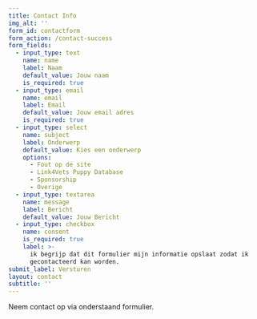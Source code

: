 ```yaml
---
title: Contact Info
img_alt: ''
form_id: contactform
form_action: /contact-success
form_fields:
  - input_type: text
    name: name
    label: Naam
    default_value: Jouw naam
    is_required: true
  - input_type: email
    name: email
    label: Email
    default_value: Jouw email adres
    is_required: true
  - input_type: select
    name: subject
    label: Onderwerp
    default_value: Kies een onderwerp
    options:
      - Fout op de site
      - Link4Vets Puppy Database
      - Sponsorship
      - Overige
  - input_type: textarea
    name: message
    label: Bericht
    default_value: Jouw Bericht
  - input_type: checkbox
    name: consent
    is_required: true
    label: >-
      ik begrijp dat dit formulier mijn informatie opslaat zodat ik
      gecontacteerd kan worden.
submit_label: Versturen
layout: contact
subtitle: ''
---
```

Neem contact op via onderstaand formulier.
